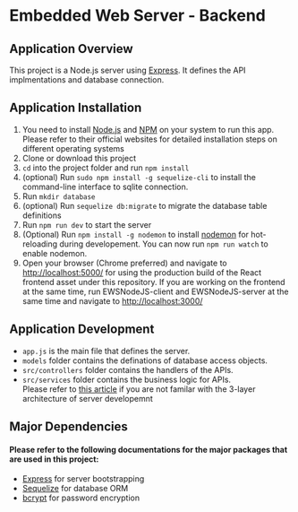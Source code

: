 # Embedded Web Server - Backend
## Application Overview
This project is a Node.js server using [Express](https://expressjs.com/). It defines the API implmentations and database connection.

## Application Installation
1. You need to install [Node.js](https://nodejs.org/en/) and [NPM](https://www.npmjs.com/) on your system to run this app. Please refer to their official websites for detailed installation steps on different operating systems
2. Clone or download this project
3. ```cd``` into the project folder and run ```npm install```
4. (optional) Run ```sudo npm install -g sequelize-cli``` to install the command-line interface to sqlite connection.
5. Run ```mkdir database```
6. (optional) Run ```sequelize db:migrate``` to migrate the database table definitions
7. Run ```npm run dev``` to start the server
8. (Optional) Run ```npm install -g nodemon``` to install [nodemon](https://nodemon.io/) for hot-reloading during developement. You can now run ```npm run watch``` to enable nodemon.
9. Open your browser (Chrome preferred) and navigate to [http://localhost:5000/](http://localhost:5000/) for using the production build of the React frontend asset under this repository. If you are working on the frontend at the same time, run EWSNodeJS-client and EWSNodeJS-server at the same time and navigate to [http://localhost:3000/](http://localhost:3000/)

## Application Development
* ```app.js``` is the main file that defines the server.
* ```models``` folder contains the definations of database access objects.
* ```src/controllers``` folder contains the handlers of the APIs.
* ```src/services``` folder contains the business logic for APIs.  
Please refer to [this article](https://dev.to/santypk4/bulletproof-node-js-project-architecture-4epf) if you are not familar with the 3-layer architecture of server developemnt

## Major Dependencies
#### Please refer to the following documentations for the major packages that are used in this project:
* [Express](https://expressjs.com/) for server bootstrapping
* [Sequelize](https://sequelize.org/) for database ORM
* [bcrypt](https://github.com/kelektiv/node.bcrypt.js/) for password encryption